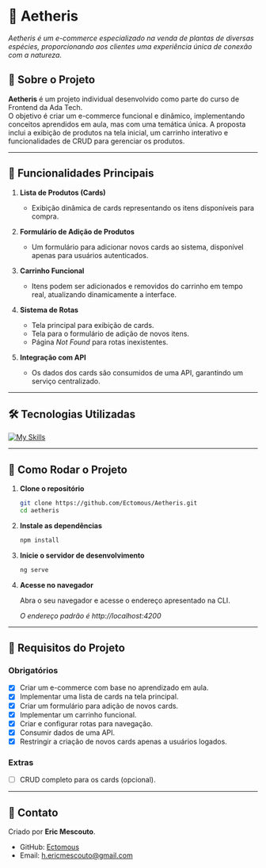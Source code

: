 # 🌿 Aetheris

_Aetheris é um e-commerce especializado na venda de plantas de diversas espécies, proporcionando aos clientes uma experiência única de conexão com a natureza._

## 📖 Sobre o Projeto

**Aetheris** é um projeto individual desenvolvido como parte do curso de Frontend da Ada Tech.  
O objetivo é criar um e-commerce funcional e dinâmico, implementando conceitos aprendidos em aula, mas com uma temática única. A proposta inclui a exibição de produtos na tela inicial, um carrinho interativo e funcionalidades de CRUD para gerenciar os produtos.

---

## 🎯 Funcionalidades Principais

1. **Lista de Produtos (Cards)**

   - Exibição dinâmica de cards representando os itens disponíveis para compra.

2. **Formulário de Adição de Produtos**

   - Um formulário para adicionar novos cards ao sistema, disponível apenas para usuários autenticados.

3. **Carrinho Funcional**

   - Itens podem ser adicionados e removidos do carrinho em tempo real, atualizando dinamicamente a interface.

4. **Sistema de Rotas**

   - Tela principal para exibição de cards.
   - Tela para o formulário de adição de novos itens.
   - Página _Not Found_ para rotas inexistentes.

5. **Integração com API**
   - Os dados dos cards são consumidos de uma API, garantindo um serviço centralizado.

---

## 🛠️ Tecnologias Utilizadas

[![My Skills](https://skillicons.dev/icons?i=angular,html,sass,ts&theme=light)](https://skillicons.dev)

---

## 🚀 Como Rodar o Projeto

1. **Clone o repositório**

   ```bash
   git clone https://github.com/Ectomous/Aetheris.git
   cd aetheris
   ```

2. **Instale as dependências**

   ```bash
   npm install
   ```

3. **Inicie o servidor de desenvolvimento**

   ```bash
   ng serve
   ```

4. **Acesse no navegador**

   Abra o seu navegador e acesse o endereço apresentado na CLI.

   _O endereço padrão é http://localhost:4200_

---

## 📝 Requisitos do Projeto

### Obrigatórios

- [x] Criar um e-commerce com base no aprendizado em aula.
- [x] Implementar uma lista de cards na tela principal.
- [x] Criar um formulário para adição de novos cards.
- [x] Implementar um carrinho funcional.
- [x] Criar e configurar rotas para navegação.
- [x] Consumir dados de uma API.
- [x] Restringir a criação de novos cards apenas a usuários logados.

### Extras

- [ ] CRUD completo para os cards (opcional).

---

## 📧 Contato

Criado por **Eric Mescouto**.

- GitHub: [Ectomous](https://github.com/Ectomous)
- Email: h.ericmescouto@gmail.com

